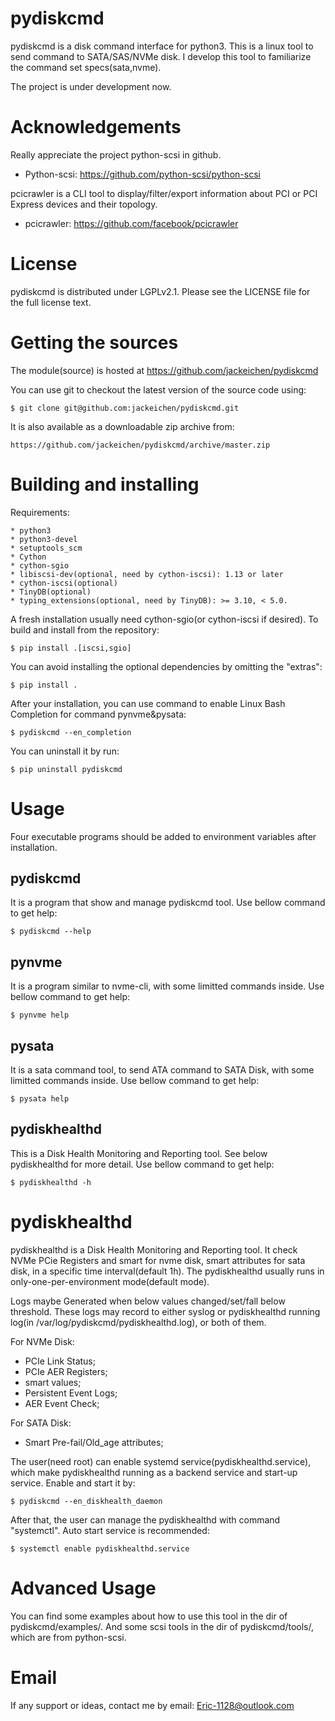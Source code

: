 <!--
SPDX-FileCopyrightText: 2014 The python-scsi Authors

SPDX-License-Identifier: LGPL-2.1-or-later
-->

pydiskcmd
=========
pydiskcmd is a disk command interface for python3. This is a linux tool
to send command to SATA/SAS/NVMe disk. I develop this tool to familiarize
the command set specs(sata,nvme).

The project is under development now. 


Acknowledgements
================
Really appreciate the project python-scsi in github.

* Python-scsi: https://github.com/python-scsi/python-scsi

pcicrawler is a CLI tool to display/filter/export information about PCI or 
PCI Express devices and their topology.

* pcicrawler: https://github.com/facebook/pcicrawler


License
=======
pydiskcmd is distributed under LGPLv2.1.
Please see the LICENSE file for the full license text.


Getting the sources
===================
The module(source) is hosted at https://github.com/jackeichen/pydiskcmd

You can use git to checkout the latest version of the source code using:

    $ git clone git@github.com:jackeichen/pydiskcmd.git

It is also available as a downloadable zip archive from:

    https://github.com/jackeichen/pydiskcmd/archive/master.zip


Building and installing
=======================

Requirements:

    * python3
    * python3-devel
    * setuptools_scm
    * Cython
    * cython-sgio
    * libiscsi-dev(optional, need by cython-iscsi): 1.13 or later
    * cython-iscsi(optional)
    * TinyDB(optional)
    * typing_extensions(optional, need by TinyDB): >= 3.10, < 5.0.

A fresh installation usually need cython-sgio(or cython-iscsi if desired). 
To build and install from the repository:

    $ pip install .[iscsi,sgio]

You can avoid installing the optional dependencies by omitting the "extras":

    $ pip install .

After your installation, you can use command to enable Linux Bash Completion for 
command pynvme&pysata:

    $ pydiskcmd --en_completion

You can uninstall it by run:

    $ pip uninstall pydiskcmd


Usage
=====
Four executable programs should be added to environment variables after installation.

pydiskcmd
---------
It is a program that show and manage pydiskcmd tool. Use bellow command to get help:

    $ pydiskcmd --help

pynvme
------
It is a program similar to nvme-cli, with some limitted commands inside. Use bellow
command to get help:

    $ pynvme help

pysata
------
It is a sata command tool, to send ATA command to SATA Disk, with some limitted 
commands inside. Use bellow command to get help:

    $ pysata help

pydiskhealthd
-------------
This is a Disk Health Monitoring and Reporting tool. See below pydiskhealthd for more detail.
Use bellow command to get help:

    $ pydiskhealthd -h


pydiskhealthd
=============
pydiskhealthd is a Disk Health Monitoring and Reporting tool. It check NVMe PCie Registers 
and smart for nvme disk, smart attributes for sata disk, in a specific time interval(default 1h). 
The pydiskhealthd usually runs in only-one-per-environment mode(default mode). 

Logs maybe Generated when below values changed/set/fall below threshold. These logs may record to 
either syslog or pydiskhealthd running log(in /var/log/pydiskcmd/pydiskhealthd.log), or both of them.

For NVMe Disk:
  
  * PCIe Link Status;
  * PCIe AER Registers;
  * smart values;
  * Persistent Event Logs;
  * AER Event Check;

For SATA Disk:

  * Smart Pre-fail/Old_age attributes; 

The user(need root) can enable systemd service(pydiskhealthd.service), which make pydiskhealthd running as a 
backend service and start-up service. Enable and start it by: 

    $ pydiskcmd --en_diskhealth_daemon

After that, the user can manage the pydiskhealthd with command "systemctl". Auto start service is recommended:

    $ systemctl enable pydiskhealthd.service


Advanced Usage
==============
You can find some examples about how to use this tool in the dir of pydiskcmd/examples/.
And some scsi tools in the dir of pydiskcmd/tools/, which are from python-scsi.


Email
=====
If any support or ideas, contact me by email: Eric-1128@outlook.com
